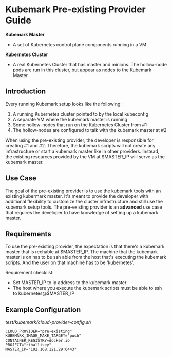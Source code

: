# Kubemark Pre-existing Provider Guide

**Kubemark Master**
- A set of Kubernetes control plane components running in a VM

**Kubernetes Cluster**
- A real Kubernetes Cluster that has master and minions. The hollow-node pods
  are run in this cluster, but appear as nodes to the Kubemark Master

## Introduction

Every running Kubemark setup looks like the following:
 1) A running Kubernetes cluster pointed to by the local kubeconfig
 2) A separate VM where the kubemark master is running
 3) Some hollow-nodes that run on the Kubernetes Cluster from #1
 4) The hollow-nodes are configured to talk with the kubemark master at #2

When using the pre-existing provider, the developer is responsible for creating
#1 and #2.  Therefore, the kubemark scripts will not create any infrastructure
or start a kubemark master like in other providers. Instead, the existing
resources provided by the VM at $MASTER_IP will serve as the kubemark master.

## Use Case

The goal of the pre-existing provider is to use the kubemark tools with an
existing kubermark master. It's meant to provide the developer with
additional flexibility to customize the cluster infrastructure and still use
the kubemark setup tools.  The pre-existing provider is an **advanced** use
case that requires the developer to have knowledge of setting up a kubemark
master.

## Requirements

To use the pre-existing provider, the expectation is that there's a kubemark
master that is rechable at $MASTER_IP. The machine that the kubemark master is
on has to be ssh able from the host that's executing the kubemark scripts. And
the user on that machine has to be 'kubernetes'.

Requirement checklist:
- Set MASTER_IP to ip address to the kubemark master
- The host where you execute the kubemark scripts must be able to ssh to
  kubernetes@$MASTER_IP

## Example Configuration

_test/kubemark/cloud-provider-config.sh_

```
CLOUD_PROVIDER="pre-existing"
KUBEMARK_IMAGE_MAKE_TARGET="push"
CONTAINER_REGISTRY=docker.io
PROJECT="rthallisey"
MASTER_IP="192.168.121.29:6443"
```
